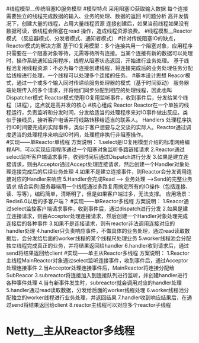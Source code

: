#线程模型__传统阻塞IO服务模型
   #模型特点
        采用阻塞IO获取输入数据
        每个连接需要独立的线程完成数据的输入、业务的处理、数据的返回
   #问题分析
        高并发情况下，创建大量的线程，占用大量线程资源
        连接创建后，如果当前线程如果没有数据可读，该线程会阻塞在read
    操作，造成线程资源浪费。
#线程模型__Reactor模式 （反应器模式、分发者模式、通知者模式）
  #针对传统阻塞IO的缺点，Reactor模式的解决方案
        基于IO复用模型：多个连接共用一个阻塞对象，应用程序只需要在一个阻塞对象等待，无需等待所有连接。当某个连接有新的数据可以处理时，操作系统通知应用程序，线程从阻塞状态返回，开始进行业务处理。
        基于线程池复用线程资源：不必为每个连接创建线程，将连接完成后的业务处理任务分配给线程进行处理，一个线程可以处理多个连接的任务。
  #基本设计思想
        Reacor模式，通过一个或多个输入同时传递给服务处理器的模式（基于时间驱动）
        服务器端处理传入的多个请求，并将他们同步分配到相应的处理线程，因此也叫Dispatcher模式
        Reactor模式使用IO复用监听事件，收到事件后，分发给某个线程（进程），这点就是高并发的核心
  #核心组成
        Reactor Reactor在一个单独的线程运行，负责监听和分发时间，分发给适当的处理程序来对IO事件做出反应。类似于接线员，接听客户电话并将线路转移给适当的联系人。
        Handlers 处理程序执行IO时间要完成的实际事件，类似于客户想要与之交谈的实际人。Reactor通过调度适当的处理程序来响应IO时间，处理程序执行非阻塞操作。        
  #实现——单Reactor单线程
    方案说明：
        1.select是IO复用模型介绍的标准网络编程API，可以实现应用程序通过一个阻塞对象监听多路链接请求
        2.Reactor通过select监听客户端请求事件，收到时间后通过Dispatch进行分发
        3.如果是建立连接请求，则由Acceptor通过Accept处理连接请求，然后创建一个Handler对象处理连接完成后的后续业务处理
        4.如果不是建立连接事件，则Reactor会分发调用连接对应的Handler来响应
        5.Handler会完成Read --> 业务处理 ——>Send的完整业务请求
    结合实例:服务器端用一个线程通过多路复用搞定所有的IO操作（包括连接、读、写等），编码简单，清晰明了，但是如果客户端过多，无法支撑。
    应用场景：Redis6.0以后的多客户端？
  #实现——单Reactor多线程
     方案说明：
        1.Reacor通过select监控客户端请求事件，收到事件后，通过dispatch进行分发
        2.如果是建立连接请求，则由Acceptor处理连接请求，然后创建一个Handler对象处理完成连接后的各种事件
        3.如果不是连接请求，则有reactor非法调用连接对应的handler处理
        4.handler只负责响应事件，不做具体的业务处理，通过read读取数据后，会分发给后面的worker线程的某个线程尺处理业务
        5.worker线程池会分配独立线程完成真正的业务，并将结果返回给handler
        6.handler收到请求后，通过send将结果返回给client
  #实现——单主从Reactor多线程
     方案说明：
        1.Reactor主线程MainReactor对象通过select监听连接事件，收到事件后，通过Acceptor处理连接事件
        2.当Acceptor处理连接事件后，MainReactor将连接分配给SubReacor
        3.subreactor将连接加入到连接队列进行监听，并创建handler进行各种事件处理
        4.当有新事件发生时，subreactor就会调用对应的handler处理
        5.handler通过read读取数据，分发给后面的worker线程处理
        6.worker线程池分配独立的worker线程进行业务处理，并返回结果
        7.handler收到响应结果后，在通过send将结果返回给client
        8.reactor主线程可以对应多个reactor子线程
        
   
        
        
# Netty__主从Reactor多线程